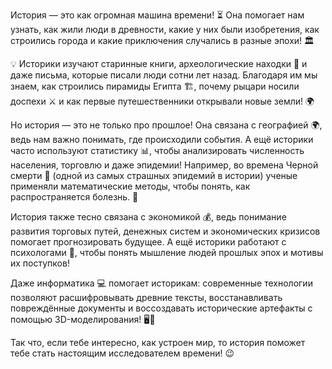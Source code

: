 История — это как огромная машина времени! ⏳ Она помогает нам узнать, как жили люди в древности, какие у них были изобретения, как строились города и какие приключения случались в разные эпохи! 🏛️

💡 Историки изучают старинные книги, археологические находки 🏺 и даже письма, которые писали люди сотни лет назад. Благодаря им мы знаем, как строились пирамиды Египта 🏗️, почему рыцари носили доспехи ⚔️ и как первые путешественники открывали новые земли! 🌍

Но история — это не только про прошлое! Она связана с географией 🌍, ведь нам важно понимать, где происходили события. А ещё историки часто используют статистику 📊, чтобы анализировать численность населения, торговлю и даже эпидемии! Например, во времена Черной смерти 🦠 (одной из самых страшных эпидемий в истории) ученые применяли математические методы, чтобы понять, как распространяется болезнь. 🔢

История также тесно связана с экономикой 💰, ведь понимание развития торговых путей, денежных систем и экономических кризисов помогает прогнозировать будущее. А ещё историки работают с психологами 🧠, чтобы понять мышление людей прошлых эпох и мотивы их поступков!

Даже информатика 💻 помогает историкам: современные технологии позволяют расшифровывать древние тексты, восстанавливать повреждённые документы и воссоздавать исторические артефакты с помощью 3D-моделирования! 🖥️📜

Так что, если тебе интересно, как устроен мир, то история поможет тебе стать настоящим исследователем времени! 😉
